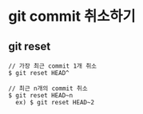 # git commit 취소하기

## **git reset**

```
// 가장 최근 commit 1개 취소
$ git reset HEAD^

// 최근 n개의 commit 취소
$ git reset HEAD~n
  ex) $ git reset HEAD~2
```
